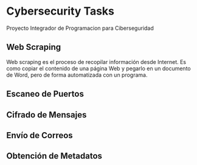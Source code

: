 # Cybersecurity Tasks
Proyecto Integrador de Programacion para Ciberseguridad

## Web Scraping
Web scraping es el proceso de recopilar información desde Internet. Es como copiar el contenido de una página Web y pegarlo en un documento de Word, pero de forma automatizada con un programa.

## Escaneo de Puertos

## Cifrado de Mensajes

## Envío de Correos

## Obtención de Metadatos
